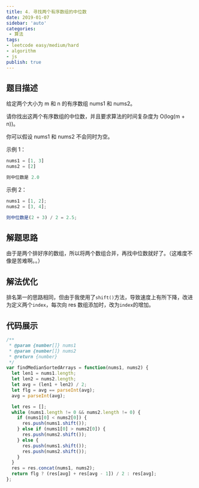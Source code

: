 ```yaml
---
title: 4. 寻找两个有序数组的中位数
date: 2019-01-07
sidebar: 'auto'
categories:
 - 算法
tags:
- leetcode easy/medium/hard
- algorithm
- js
publish: true
---
```


## 题目描述

给定两个大小为 m 和 n 的有序数组 nums1 和 nums2。

请你找出这两个有序数组的中位数，并且要求算法的时间复杂度为 O(log(m + n))。

你可以假设 nums1 和 nums2 不会同时为空。

示例 1：
``` javascript
nums1 = [1, 3]
nums2 = [2]

则中位数是 2.0
```

示例 2：
``` javascript
nums1 = [1, 2];
nums2 = [3, 4];

则中位数是(2 + 3) / 2 = 2.5;
```

## 解题思路

由于是两个排好序的数组，所以将两个数组合并，再找中位数就好了。（这难度不像是苦难啊。。）

## 解法优化

排名第一的思路相同，但由于我使用了`shift()`方法，导致速度上有所下降，改进为定义两个`index`，每次向 res 数组添加时，改为`index`的增加。

## 代码展示
``` javascript
/**
 * @param {number[]} nums1
 * @param {number[]} nums2
 * @return {number}
 */
var findMedianSortedArrays = function(nums1, nums2) {
  let len1 = nums1.length;
  let len2 = nums2.length;
  let avg = (len1 + len2) / 2;
  let flg = avg == parseInt(avg);
  avg = parseInt(avg);

  let res = [];
  while (nums1.length != 0 && nums2.length != 0) {
    if (nums1[0] < nums2[0]) {
      res.push(nums1.shift());
    } else if (nums1[0] > nums2[0]) {
      res.push(nums2.shift());
    } else {
      res.push(nums1.shift());
      res.push(nums2.shift());
    }
  }
  res = res.concat(nums1, nums2);
  return flg ? (res[avg] + res[avg - 1]) / 2 : res[avg];
};
```